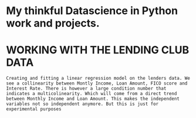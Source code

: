 # My thinkful Datascience in Python work and projects.


# WORKING WITH THE LENDING CLUB DATA
`Creating and fitting a linear regression model on the lenders data. We see a collinearity between Montly Income, Loan Amount, FICO score and Interest Rate. There is however a large condition number that indicates a multicolinearity. Which will come from a direct trend between Monthly Income and Loan Amount. This makes the independent variables not so independent anymore. But this is just for experimental purposes`
